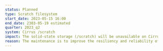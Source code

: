 ```yaml
---
status: Planned
type: Scratch filesystem
start_date: 2023-05-15 16:00 
end_date: 2303-05-19 estimated
quarter: 2023_q2
system: Cirrus /scratch
impact: The solid-state storage (/scratch) will be unavailable on Cirrus from Monday 15th May at 1600. We expect the disk to be unavailable until Friday 19th May but we will notify users once it is available again.<br/>This means that users will not be able to access any data on the /scratch filesystem during this time.
reason: The maintenance is to improve the resiliency and reliability of the solid-state storage (/scratch) by applying software updates, failover policy implementation and deploying additional packages.  
---
```



